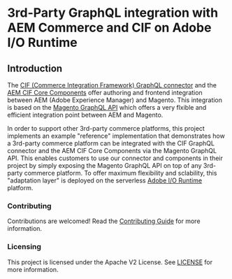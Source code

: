 # 3rd-Party GraphQL integration with AEM Commerce and CIF on Adobe I/O Runtime

## Introduction

The [CIF (Commerce Integration Framework) GraphQL connector](https://github.com/adobe/commerce-cif-connector) and the [AEM CIF Core Components](https://github.com/adobe/aem-core-cif-components) offer authoring and frontend integration between AEM (Adobe Experience Manager) and Magento. This integration is based on the [Magento GraphQL API](https://devdocs.magento.com/guides/v2.3/graphql/index.html) which offers a very flxible and efficient integration point between AEM and Magento.

In order to support other 3rd-party commerce platforms, this project implements an example "reference" implementation that demonstrates how a 3rd-party commerce platform can be integrated with the CIF GraphQL connector and the AEM CIF Core Components via the Magento GraphQL API. This enables customers to use our connector and components in their project by simply exposing the Magento GraphQL API on top of any 3rd-party commerce platform. To offer maximum flexibility and sclability, this "adaptation layer" is deployed on the serverless [Adobe I/O Runtime](https://www.adobe.io/apis/experienceplatform/runtime.html) platform.

### Contributing

Contributions are welcomed! Read the [Contributing Guide](.github/CONTRIBUTING.md) for more information.

### Licensing

This project is licensed under the Apache V2 License. See [LICENSE](LICENSE) for more information.